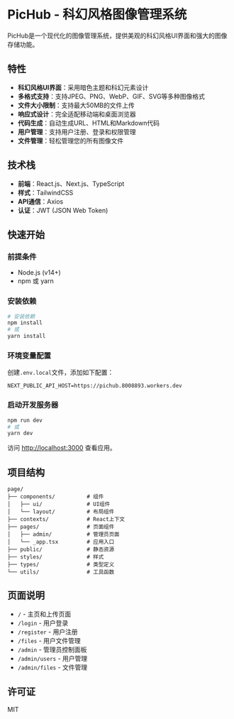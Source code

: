 # PicHub - 科幻风格图像管理系统

PicHub是一个现代化的图像管理系统，提供美观的科幻风格UI界面和强大的图像存储功能。

## 特性

- **科幻风格UI界面**：采用暗色主题和科幻元素设计
- **多格式支持**：支持JPEG、PNG、WebP、GIF、SVG等多种图像格式
- **文件大小限制**：支持最大50MB的文件上传
- **响应式设计**：完全适配移动端和桌面浏览器
- **代码生成**：自动生成URL、HTML和Markdown代码
- **用户管理**：支持用户注册、登录和权限管理
- **文件管理**：轻松管理您的所有图像文件

## 技术栈

- **前端**：React.js、Next.js、TypeScript
- **样式**：TailwindCSS
- **API通信**：Axios
- **认证**：JWT (JSON Web Token)

## 快速开始

### 前提条件

- Node.js (v14+)
- npm 或 yarn

### 安装依赖

```bash
# 安装依赖
npm install
# 或
yarn install
```

### 环境变量配置

创建`.env.local`文件，添加如下配置：

```
NEXT_PUBLIC_API_HOST=https://pichub.8008893.workers.dev
```

### 启动开发服务器

```bash
npm run dev
# 或
yarn dev
```

访问 [http://localhost:3000](http://localhost:3000) 查看应用。

## 项目结构

```
page/
├── components/          # 组件
│   ├── ui/              # UI组件
│   └── layout/          # 布局组件
├── contexts/            # React上下文
├── pages/               # 页面组件
│   ├── admin/           # 管理员页面
│   └── _app.tsx         # 应用入口
├── public/              # 静态资源
├── styles/              # 样式
├── types/               # 类型定义
└── utils/               # 工具函数
```

## 页面说明

- `/` - 主页和上传页面
- `/login` - 用户登录
- `/register` - 用户注册
- `/files` - 用户文件管理
- `/admin` - 管理员控制面板
- `/admin/users` - 用户管理
- `/admin/files` - 文件管理

## 许可证

MIT
